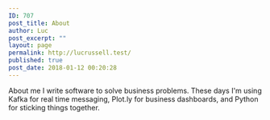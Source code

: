 ```yaml
---
ID: 707
post_title: About
author: Luc
post_excerpt: ""
layout: page
permalink: http://lucrussell.test/
published: true
post_date: 2018-01-12 00:20:28
---
```

About me
I write software to solve business problems. These days I'm using Kafka for real time messaging, Plot.ly for business dashboards, and Python for sticking things together.